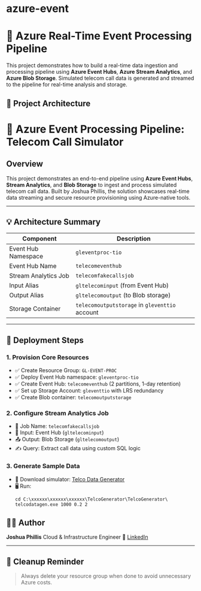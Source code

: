 # azure-event
# 📡 Azure Real-Time Event Processing Pipeline

This project demonstrates how to build a real-time data ingestion and processing pipeline using **Azure Event Hubs**, **Azure Stream Analytics**, and **Azure Blob Storage**. Simulated telecom call data is generated and streamed to the pipeline for real-time analysis and storage.

## 🚀 Project Architecture
# 📡 Azure Event Processing Pipeline: Telecom Call Simulator

## Overview
This project demonstrates an end-to-end pipeline using **Azure Event Hubs**, **Stream Analytics**, and **Blob Storage** to ingest and process simulated telecom call data. Built by Joshua Phillis, the solution showcases real-time data streaming and secure resource provisioning using Azure-native tools.

---

## 💡 Architecture Summary

| Component             | Description                                      |
|----------------------|--------------------------------------------------|
| Event Hub Namespace  | `gleventproc-tio`                                |
| Event Hub Name       | `telecomeventhub`                                |
| Stream Analytics Job | `telecomfakecallsjob`                            |
| Input Alias          | `gltelecominput` (from Event Hub)                |
| Output Alias         | `gltelecomoutput` (to Blob storage)              |
| Storage Container    | `telecomoutputstorage` in `gleventtio` account   |

---

## 🚀 Deployment Steps

### 1. Provision Core Resources
- ✅ Create Resource Group: `GL-EVENT-PROC`
- ✅ Deploy Event Hub namespace: `gleventproc-tio`
- ✅ Create Event Hub: `telecomeventhub` (2 partitions, 1-day retention)
- ✅ Set up Storage Account: `gleventtio` with LRS redundancy
- ✅ Create Blob container: `telecomoutputstorage`

### 2. Configure Stream Analytics Job
- 🔄 Job Name: `telecomfakecallsjob`
- 🔌 Input: Event Hub (`gltelecominput`)
- 📤 Output: Blob Storage (`gltelecomoutput`)
- ✍️ Query: Extract call data using custom SQL logic

### 3. Generate Sample Data
- 🔗 Download simulator: [Telco Data Generator](https://aka.ms/asatelcodatagen)
- 🖥️ Run:
  ```shell
  cd C:\xxxxxx\xxxxxx\xxxxxx\TelcoGenerator\TelcoGenerator\
  telcodatagen.exe 1000 0.2 2

## 👨‍💻 Author

**Joshua Phillis**
Cloud & Infrastructure Engineer
🔗 [LinkedIn](https://www.linkedin.com/in/joshua-phillis/)


---

## 🧼 Cleanup Reminder

> Always delete your resource group when done to avoid unnecessary Azure costs.

